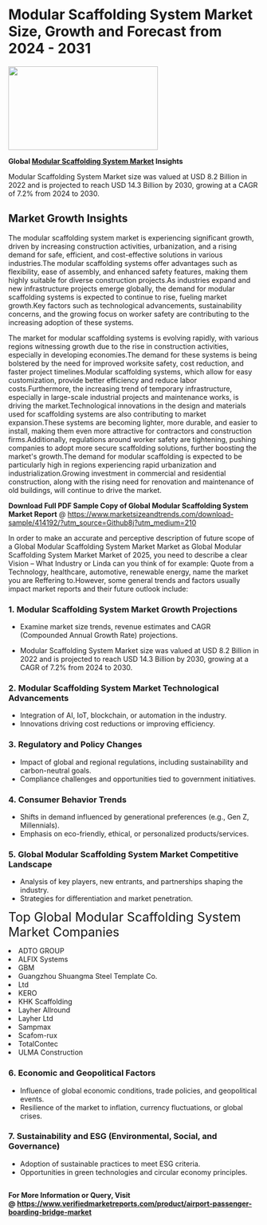 <H1>Modular Scaffolding System Market Size, Growth and Forecast from 2024 - 2031</H1><img class="aligncenter size-medium wp-image-584254" src="https://thirdeyenews.in/wp-content/uploads/2024/09/Global-Market-Research-300x168.jpeg" alt="" width="300" height="168" /><p><strong>Global&nbsp;<a href="https://www.marketsizeandtrends.com/download-sample/414192/?utm_source=Github8j?utm_medium=210">Modular Scaffolding System Market</a> Insights</strong></p><p>Modular Scaffolding System Market size was valued at USD 8.2 Billion in 2022 and is projected to reach USD 14.3 Billion by 2030, growing at a CAGR of 7.2% from 2024 to 2030.</p><p><h2>Market Growth Insights</h2> <p>The modular scaffolding system market is experiencing significant growth, driven by increasing construction activities, urbanization, and a rising demand for safe, efficient, and cost-effective solutions in various industries.The modular scaffolding systems offer advantages such as flexibility, ease of assembly, and enhanced safety features, making them highly suitable for diverse construction projects.As industries expand and new infrastructure projects emerge globally, the demand for modular scaffolding systems is expected to continue to rise, fueling market growth.Key factors such as technological advancements, sustainability concerns, and the growing focus on worker safety are contributing to the increasing adoption of these systems.</p> <p>The market for modular scaffolding systems is evolving rapidly, with various regions witnessing growth due to the rise in construction activities, especially in developing economies.The demand for these systems is being bolstered by the need for improved worksite safety, cost reduction, and faster project timelines.Modular scaffolding systems, which allow for easy customization, provide better efficiency and reduce labor costs.Furthermore, the increasing trend of temporary infrastructure, especially in large-scale industrial projects and maintenance works, is driving the market.Technological innovations in the design and materials used for scaffolding systems are also contributing to market expansion.These systems are becoming lighter, more durable, and easier to install, making them even more attractive for contractors and construction firms.Additionally, regulations around worker safety are tightening, pushing companies to adopt more secure scaffolding solutions, further boosting the market's growth.The demand for modular scaffolding is expected to be particularly high in regions experiencing rapid urbanization and industrialization.Growing investment in commercial and residential construction, along with the rising need for renovation and maintenance of old buildings, will continue to drive the market.<p><span class=""><strong>Download Full PDF Sample Copy of Global Modular Scaffolding System Market Report</strong> @ <a href="https://www.marketsizeandtrends.com/download-sample/414192/?utm_source=Github8j?utm_medium=210" target="_blank">https://www.marketsizeandtrends.com/download-sample/414192/?utm_source=Github8j?utm_medium=210</a></span></p><p>In order to make an accurate and perceptive description of future scope of a Global&nbsp;Modular Scaffolding System Market Market as Global&nbsp;Modular Scaffolding System Market Market of 2025, you need to describe a clear Vision &ndash; What Industry or Linda can you think of for example: Quote from a Technology, healthcare, automotive, renewable energy, name the market you are Reffering to.However, some general trends and factors usually impact market reports and their future outlook include:</p><h3>1.&nbsp;<strong>Modular Scaffolding System Market Growth Projections</strong></h3><ul><li>Examine market size trends, revenue estimates and CAGR (Compounded Annual Growth Rate) projections.</li><li><p>Modular Scaffolding System Market size was valued at USD 8.2 Billion in 2022 and is projected to reach USD 14.3 Billion by 2030, growing at a CAGR of 7.2% from 2024 to 2030.</p></li></ul><h3>2.&nbsp;<strong>Modular Scaffolding System Market Technological Advancements</strong></h3><ul><li>Integration of AI, IoT, blockchain, or automation in the industry.</li><li>Innovations driving cost reductions or improving efficiency.</li></ul><h3>3.&nbsp;<strong>Regulatory and Policy Changes</strong></h3><ul><li>Impact of global and regional regulations, including sustainability and carbon-neutral goals.</li><li>Compliance challenges and opportunities tied to government initiatives.</li></ul><h3>4.&nbsp;<strong>Consumer Behavior Trends</strong></h3><ul><li>Shifts in demand influenced by generational preferences (e.g., Gen Z, Millennials).</li><li>Emphasis on eco-friendly, ethical, or personalized products/services.</li></ul><h3>5.&nbsp;<strong>Global Modular Scaffolding System Market Competitive Landscape</strong></h3><ul><li>Analysis of key players, new entrants, and partnerships shaping the industry.</li><li>Strategies for differentiation and market penetration.</li></ul><p data-pm-slice="1 1 []"><span style="color: inherit; font-family: inherit; font-size: 25px;">Top Global Modular Scaffolding System Market Companies</span></p><div class="" data-test-id=""><p><li>ADTO GROUP</li><li> ALFIX Systems</li><li> GBM</li><li> Guangzhou Shuangma Steel Template Co.</li><li>Ltd</li><li> KERO</li><li> KHK Scaffolding</li><li> Layher Allround</li><li> Layher Ltd</li><li> Sampmax</li><li> Scafom-rux</li><li> TotalContec</li><li> ULMA Construction</li></p></div><h3>6.&nbsp;<strong>Economic and Geopolitical Factors</strong></h3><ul><li>Influence of global economic conditions, trade policies, and geopolitical events.</li><li>Resilience of the market to inflation, currency fluctuations, or global crises.</li></ul><h3>7.&nbsp;<strong>Sustainability and ESG (Environmental, Social, and Governance)</strong></h3><ul><li>Adoption of sustainable practices to meet ESG criteria.</li><li>Opportunities in green technologies and circular economy principles.</li></ul><h2><strong style="font-size: 14px;">For More Information or Query, Visit @&nbsp;</strong><a style="background-color: #ffffff; font-size: 14px;" href="https://www.marketsizeandtrends.com/report/modular-scaffolding-system-market/" target="_blank">https://www.verifiedmarketreports.com/product/airport-passenger-boarding-bridge-market</a></h2>
